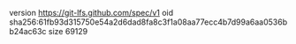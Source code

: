 version https://git-lfs.github.com/spec/v1
oid sha256:61fb93d315750e54a2d6dad8fa8c3f1a08aa77ecc4b7d99a6aa0536bb24ac63c
size 69129
